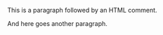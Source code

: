 This is a paragraph followed by an HTML comment.

<!-- This is a
# multi-line comment
## starting with heading -->

And here goes another paragraph.
